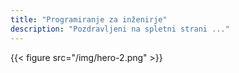 ```yaml
---
title: "Programiranje za inženirje"
description: "Pozdravljeni na spletni strani ..."
---
```


{{< figure src="/img/hero-2.png" >}}

